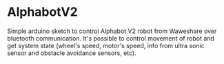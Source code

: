 # AlphabotV2
Simple arduino sketch to control Alphabot V2 robot from Waweshare over bluetooth communication. It's possible to control movement of robot and get system state (wheel's speed, motor's speed, info from ultra sonic sensor and obstacle avoidance sensors, etc).
